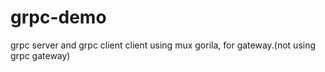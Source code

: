 # grpc-demo
grpc server and grpc client
client using mux gorila, for gateway.(not using grpc gateway)
